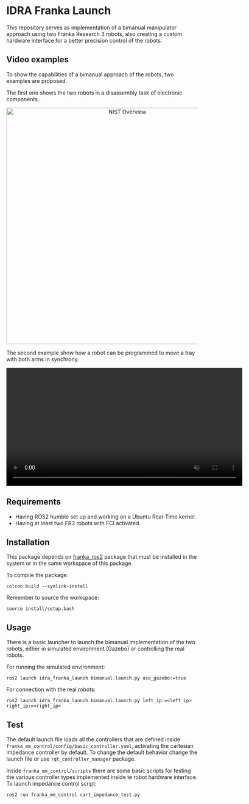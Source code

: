 # IDRA Franka Launch

This repository serves as implementation of a bimanual manipulator approach using two Franka Research 3 robots, also creating a custom hardware interface for a better precision control of the robots.

## Video examples
To show the capabilities of a bimanual approach of the robots, two examples are proposed.

The first one shows the two robots in a disassembly task of electronic components.

<p align="center">
  <img src="webdocs/images/Bimanual-NIST.mp4" width="620" alt="NIST Overview" />
</p>

The second example show how a robot can be programmed to move a tray with both arms in synchrony.

<p align="center">
    <video width="620"autoplay muted>
        <source src="webdocs/images/Bimanual-NIST.mp4" type="video/mp4" alt="Tray overview">
    Video tag not supported
    </video>
</p>

## Requirements

- Having ROS2 humble set up and working on a Ubuntu Real-Time kernel.
- Having at least two FR3 robots with FCI activated.

## Installation

This package depends on [franka_ros2](https://github.com/frankarobotics/franka_ros2) package that must be installed in the system or in the same workspace of this package.

To compile the package:

```shell
colcon build --symlink-install
```

Remember to source the workspace:

```shell
source install/setup.bash
```

## Usage

There is a basic launcher to launch the bimanual implementation of the two robots, either in simulated environment (Gazebo) or controlling the real robots. 

For running the simulated environment:

```shell
ros2 launch idra_franka_launch bimanual.launch.py use_gazebo:=true
```

For connection with the real robots:

```shell
ros2 launch idra_franka_launch bimanual.launch.py left_ip:=<left_ip> right_ip:=<right_ip>
```

## Test

The default launch file loads all the controllers that are defined inside `franka_mm_control/config/basic_controller.yaml`, activating the cartesian impedance controller by default. To change the default behavior change the launch file or use `rqt_controller_manager` package.

Inside `franka_mm_control/scripts` there are some basic scripts for testing the various controller types implemented inside te robot hardware interface.
To launch impedance control script:

```shell
ros2 run franka_mm_control cart_impedance_test.py
```